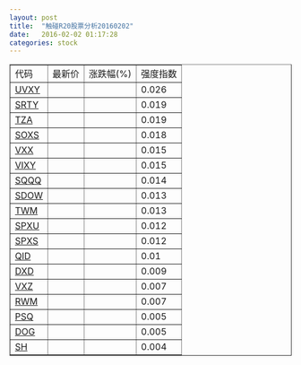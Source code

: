 ```yaml
---
layout: post
title:  "触碰R20股票分析20160202"
date:   2016-02-02 01:17:28
categories: stock
---
```

<script type="text/javascript">
var stockList = []
stockList.push('gb_uvxy');
stockList.push('gb_srty');
stockList.push('gb_tza');
stockList.push('gb_soxs');
stockList.push('gb_vxx');
stockList.push('gb_vixy');
stockList.push('gb_sqqq');
stockList.push('gb_sdow');
stockList.push('gb_twm');
stockList.push('gb_spxu');
stockList.push('gb_spxs');
stockList.push('gb_qid');
stockList.push('gb_dxd');
stockList.push('gb_vxz');
stockList.push('gb_rwm');
stockList.push('gb_psq');
stockList.push('gb_dog');
stockList.push('gb_sh');
</script>

<table border="1">
 <tr>
 <td>代码</td>
  <td>最新价</td>
  <td>涨跌幅(%)</td>
 <td>强度指数</td>
</tr>
  <tr id="uvxy"><td><a href="http://stock.finance.sina.com.cn/usstock/quotes/UVXY.html" target="_blank">UVXY</a></td><td></td><td></td><td>0.026</td></tr>
  <tr id="srty"><td><a href="http://stock.finance.sina.com.cn/usstock/quotes/SRTY.html" target="_blank">SRTY</a></td><td></td><td></td><td>0.019</td></tr>
  <tr id="tza"><td><a href="http://stock.finance.sina.com.cn/usstock/quotes/TZA.html" target="_blank">TZA</a></td><td></td><td></td><td>0.019</td></tr>
  <tr id="soxs"><td><a href="http://stock.finance.sina.com.cn/usstock/quotes/SOXS.html" target="_blank">SOXS</a></td><td></td><td></td><td>0.018</td></tr>
  <tr id="vxx"><td><a href="http://stock.finance.sina.com.cn/usstock/quotes/VXX.html" target="_blank">VXX</a></td><td></td><td></td><td>0.015</td></tr>
  <tr id="vixy"><td><a href="http://stock.finance.sina.com.cn/usstock/quotes/VIXY.html" target="_blank">VIXY</a></td><td></td><td></td><td>0.015</td></tr>
  <tr id="sqqq"><td><a href="http://stock.finance.sina.com.cn/usstock/quotes/SQQQ.html" target="_blank">SQQQ</a></td><td></td><td></td><td>0.014</td></tr>
  <tr id="sdow"><td><a href="http://stock.finance.sina.com.cn/usstock/quotes/SDOW.html" target="_blank">SDOW</a></td><td></td><td></td><td>0.013</td></tr>
  <tr id="twm"><td><a href="http://stock.finance.sina.com.cn/usstock/quotes/TWM.html" target="_blank">TWM</a></td><td></td><td></td><td>0.013</td></tr>
  <tr id="spxu"><td><a href="http://stock.finance.sina.com.cn/usstock/quotes/SPXU.html" target="_blank">SPXU</a></td><td></td><td></td><td>0.012</td></tr>
  <tr id="spxs"><td><a href="http://stock.finance.sina.com.cn/usstock/quotes/SPXS.html" target="_blank">SPXS</a></td><td></td><td></td><td>0.012</td></tr>
  <tr id="qid"><td><a href="http://stock.finance.sina.com.cn/usstock/quotes/QID.html" target="_blank">QID</a></td><td></td><td></td><td>0.01</td></tr>
  <tr id="dxd"><td><a href="http://stock.finance.sina.com.cn/usstock/quotes/DXD.html" target="_blank">DXD</a></td><td></td><td></td><td>0.009</td></tr>
  <tr id="vxz"><td><a href="http://stock.finance.sina.com.cn/usstock/quotes/VXZ.html" target="_blank">VXZ</a></td><td></td><td></td><td>0.007</td></tr>
  <tr id="rwm"><td><a href="http://stock.finance.sina.com.cn/usstock/quotes/RWM.html" target="_blank">RWM</a></td><td></td><td></td><td>0.007</td></tr>
  <tr id="psq"><td><a href="http://stock.finance.sina.com.cn/usstock/quotes/PSQ.html" target="_blank">PSQ</a></td><td></td><td></td><td>0.005</td></tr>
  <tr id="dog"><td><a href="http://stock.finance.sina.com.cn/usstock/quotes/DOG.html" target="_blank">DOG</a></td><td></td><td></td><td>0.005</td></tr>
  <tr id="sh"><td><a href="http://stock.finance.sina.com.cn/usstock/quotes/SH.html" target="_blank">SH</a></td><td></td><td></td><td>0.004</td></tr>
</table>
